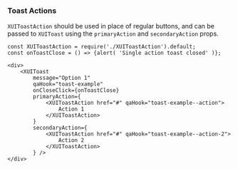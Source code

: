 ### Toast Actions

`XUIToastAction` should be used in place of regular buttons, and can be passed to `XUIToast` using the `primaryAction` and `secondaryAction` props.

```
const XUIToastAction = require('./XUIToastAction').default;
const onToastClose = () => {alert( 'Single action toast closed' )};

<div>
	<XUIToast
		message="Option 1"
		qaHook="toast-example"
		onCloseClick={onToastClose}
		primaryAction={
			<XUIToastAction href="#" qaHook="toast-example--action">
				Action 1
			</XUIToastAction>
		}
		secondaryAction={
			<XUIToastAction href="#" qaHook="toast-example--action-2">
				Action 2
			</XUIToastAction>
		} />
</div>
```
